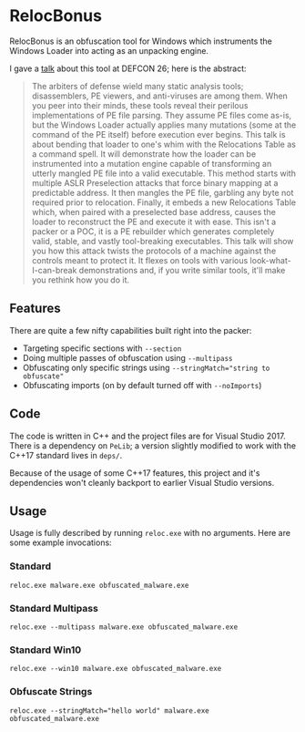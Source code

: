 # RelocBonus

RelocBonus is an obfuscation tool for Windows which instruments the Windows Loader into acting as an unpacking engine.

I gave a [talk](https://github.com/nickcano/RelocBonusSlides) about this tool at DEFCON 26; here is the abstract:

> The arbiters of defense wield many static analysis tools; disassemblers, PE viewers, and anti-viruses are among them. When you peer into their minds, these tools reveal their perilous implementations of PE file parsing. They assume PE files come as-is, but the Windows Loader actually applies many mutations (some at the command of the PE itself) before execution ever begins. This talk is about bending that loader to one's whim with the Relocations Table as a command spell. It will demonstrate how the loader can be instrumented into a mutation engine capable of transforming an utterly mangled PE file into a valid executable. This method starts with multiple ASLR Preselection attacks that force binary mapping at a predictable address. It then mangles the PE file, garbling any byte not required prior to relocation. Finally, it embeds a new Relocations Table which, when paired with a preselected base address, causes the loader to reconstruct the PE and execute it with ease. This isn't a packer or a POC, it is a PE rebuilder which generates completely valid, stable, and vastly tool-breaking executables. This talk will show you how this attack twists the protocols of a machine against the controls meant to protect it. It flexes on tools with various look-what-I-can-break demonstrations and, if you write similar tools, it'll make you rethink how you do it.

## Features

There are quite a few nifty capabilities built right into the packer:

- Targeting specific sections with `--section`
- Doing multiple passes of obfuscation using `--multipass`
- Obfuscating only specific strings using `--stringMatch="string to obfuscate"`
- Obfuscating imports (on by default turned off with `--noImports`)

## Code

The code is written in C++ and the project files are for Visual Studio 2017. There is a dependency on `PeLib`; a version slightly modified to work with the C++17 standard lives in `deps/`.

Because of the usage of some C++17 features, this project and it's dependencies won't cleanly backport to earlier Visual Studio versions.

## Usage

Usage is fully described by running `reloc.exe` with no arguments. Here are some example invocations:

### Standard
```
reloc.exe malware.exe obfuscated_malware.exe
```

### Standard Multipass
```
reloc.exe --multipass malware.exe obfuscated_malware.exe
```

### Standard Win10
```
reloc.exe --win10 malware.exe obfuscated_malware.exe
```

### Obfuscate Strings
```
reloc.exe --stringMatch="hello world" malware.exe obfuscated_malware.exe
```